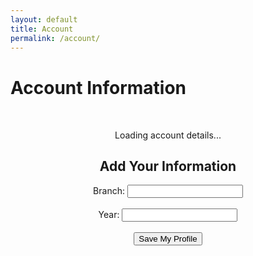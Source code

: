 ```yaml
---
layout: default
title: Account
permalink: /account/
---
```


# Account Information

<div id="account-info" style="text-align:center; margin-top:50px;">
  <p>Loading account details...</p>

  <form id="profile-form">
    <h2>Add Your Information</h2>
    <label for="branch">Branch:</label>
    <input type="text" id="branch" name="branch" required>
    <br><br>
    <label for="year">Year:</label>
    <input type="number" id="year" name="year" required>
    <br><br>
    <button type="submit">Save My Profile</button>
  </form>
</div>

<script type="module">
  import { createClient } from 'https://cdn.jsdelivr.net/npm/@supabase/supabase-js/+esm';

  const supabaseUrl = 'ee9cfc93-71c9-41e0-a30c-20662ea9937f';
  const supabaseAnonKey = 'Yweb.onesignal.auto.204803f7-478b-4564-9a97-0318e873c676';
  const supabase = createClient(supabaseUrl, supabaseAnonKey);

  const profileForm = document.getElementById('profile-form');

  // Function to load the user's existing profile data
  async function loadProfile() {
    const { data: { user } } = await supabase.auth.getSession();
    if (!user) return;

    // Fetch the user's profile from the database
    const { data, error } = await supabase
      .from('user_info')
      .select('branch, year')
      .eq('user_id', user.id)
      .single();

    if (error && error.code !== 'PGRST116') { // PGRST116 means no rows found
      console.error('Error fetching profile:', error.message);
      return;
    }

    if (data) {
      // If a profile exists, pre-fill the form
      document.getElementById('branch').value = data.branch;
      document.getElementById('year').value = data.year;
    }
  }

  // Load profile data when the page loads
  loadProfile();

  profileForm.addEventListener('submit', async (e) => {
    e.preventDefault();

    const { data: { user } } = await supabase.auth.getSession();
    if (!user) {
      alert('Please log in to add your profile information.');
      return;
    }

    const branch = document.getElementById('branch').value;
    const year = document.getElementById('year').value;

    try {
      // Check if a profile already exists
      const { data: existingProfile } = await supabase
        .from('user_info')
        .select('user_id')
        .eq('user_id', user.id)
        .single();

      if (existingProfile) {
        // If profile exists, UPDATE it
        const { error } = await supabase
          .from('user_info')
          .update({ branch: branch, year: year })
          .eq('user_id', user.id);

        if (error) throw error;
      } else {
        // If no profile exists, INSERT a new one
        const { error } = await supabase
          .from('user_info')
          .insert({ user_id: user.id, branch: branch, year: year });

        if (error) throw error;
      }

      alert('Profile information saved successfully!');
    } catch (error) {
      console.error('Error saving profile:', error.message);
      alert('Failed to save profile. Please try again.');
    }
  });
</script>